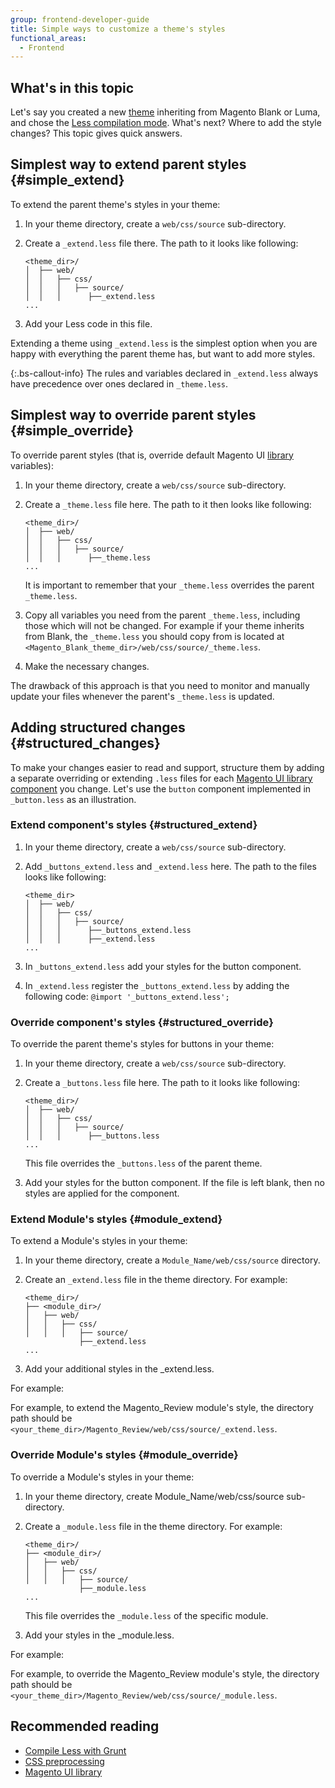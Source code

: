 ```yaml
---
group: frontend-developer-guide
title: Simple ways to customize a theme's styles
functional_areas:
  - Frontend
---
```

## What's in this topic

Let's say you created a new [theme](https://glossary.magento.com/theme) inheriting from Magento Blank or Luma, and chose the [Less compilation mode]. What's next? Where to add the style changes? This topic gives quick answers.

## Simplest way to extend parent styles {#simple_extend}

To extend the parent theme's styles in your theme:

1. In your theme directory, create a `web/css/source` sub-directory.
1. Create a `_extend.less` file there. The path to it looks like following:

    ```tree
    <theme_dir>/
    │  ├── web/
    │  │   ├── css/
    │  │   │   ├── source/
    │  │   │      ├──_extend.less
    ...
    ```

1. Add your Less code in this file.

Extending a theme using `_extend.less` is the simplest option when you are happy with everything the parent theme has, but want to add more styles.

{:.bs-callout-info}
The rules and variables declared in `_extend.less` always have precedence over ones declared in `_theme.less`.

## Simplest way to override parent styles {#simple_override}

To override parent styles (that is, override default Magento UI [library](https://glossary.magento.com/library) variables):

1. In your theme directory, create a `web/css/source` sub-directory.
1. Create a `_theme.less` file here. The path to it then looks like following:

   ```tree
   <theme_dir>/
   │  ├── web/
   │  │   ├── css/
   │  │   │   ├── source/
   │  │   │      ├──_theme.less
   ...
   ```

   It is important to remember that your `_theme.less` overrides the parent `_theme.less`.

1. Copy all variables you need from the parent `_theme.less`, including those which will not be changed. For example if your theme inherits from Blank, the `_theme.less` you should copy from is located at `<Magento_Blank_theme_dir>/web/css/source/_theme.less`.
1. Make the necessary changes.

The drawback of this approach is that you need to monitor and manually update your files whenever the parent's `_theme.less` is updated.

## Adding structured changes {#structured_changes}

To make your changes easier to read and support, structure them by adding a separate overriding or extending `.less` files for each [Magento UI library component] you change. Let's use the `button` component implemented in `_button.less` as an illustration.

### Extend component's styles {#structured_extend}

1. In your theme directory, create a `web/css/source` sub-directory.
1. Add `_buttons_extend.less` and `_extend.less` here. The path to the files looks like following:

   ```tree
   <theme_dir>
   │  ├── web/
   │  │   ├── css/
   │  │   │   ├── source/
   │  │   │      ├──_buttons_extend.less
   │  │   │      ├──_extend.less
   ...
   ```

1. In `_buttons_extend.less` add your styles for the button component.
1. In `_extend.less` register the `_buttons_extend.less` by adding the following code: `@import '_buttons_extend.less';`

### Override component's styles {#structured_override}

To override the parent theme's styles for buttons in your theme:

1. In your theme directory, create a `web/css/source` sub-directory.
1. Create a `_buttons.less` file here. The path to it looks like following:

   ```tree
   <theme_dir>/
   │  ├── web/
   │  │   ├── css/
   │  │   │   ├── source/
   │  │   │      ├──_buttons.less
   ...
   ```

   This file overrides the `_buttons.less` of the parent theme.

1. Add your styles for the button component. If the file is left blank, then no styles are applied for the component.


### Extend Module's styles {#module_extend}

To extend a Module's styles in your theme:

1. In your theme directory, create a `Module_Name/web/css/source` directory.
1. Create an `_extend.less` file in the theme directory. For example:

   ```tree
   <theme_dir>/
   ├── <module_dir>/
   │   ├── web/
   │   │   ├── css/
   │   │   │   ├── source/
               ├──_extend.less
   ...
   ```
1. Add your additional styles in the _extend.less.

For example:

For example, to extend the Magento_Review module's style, the directory path should be `<your_theme_dir>/Magento_Review/web/css/source/_extend.less`.

### Override Module's styles {#module_override}

To override a Module's styles in your theme:

1. In your theme directory, create Module_Name/web/css/source sub-directory.
1. Create a `_module.less` file in the theme directory. For example:

   ```tree
   <theme_dir>/
   ├── <module_dir>/
   │   ├── web/
   │   │   ├── css/
   │   │   │   ├── source/
               ├──_module.less
   ...
   ```
   This file overrides the `_module.less` of the specific module.

1. Add your styles in the _module.less.

For example:

For example, to override the Magento_Review module's style, the directory path should be `<your_theme_dir>/Magento_Review/web/css/source/_module.less`.

## Recommended reading

-  [Compile Less with Grunt]({{page.baseurl}}/frontend-dev-guide/css-topics/css_debug.html)
-  [CSS preprocessing]({{page.baseurl}}/frontend-dev-guide/css-topics/css-preprocess.html)
-  [Magento UI library]({{page.baseurl}}/frontend-dev-guide/css-topics/theme-ui-lib.html)

[Less compilation mode]: {{page.baseurl}}/frontend-dev-guide/css-guide/css_quick_guide_mode.html
[Magento UI library component]: {{page.baseurl}}/frontend-dev-guide/css-topics/theme-ui-lib.html#library_elements
